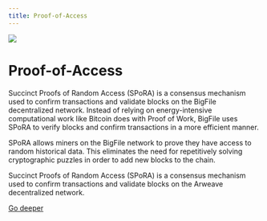 ```yaml
---
title: Proof-of-Access
---
```


![](/img/how-it-works/peer-to-peer.webp)

# Proof-of-Access

Succinct Proofs of Random Access (SPoRA) is a consensus mechanism used to confirm transactions and validate blocks on the BigFile decentralized network. Instead of relying on energy-intensive computational work like Bitcoin does with Proof of Work, BigFile uses SPoRA to verify blocks and confirm transactions in a more efficient manner.

SPoRA allows miners on the BigFile network to prove they have access to random historical data. This eliminates the need for repetitively solving cryptographic puzzles in order to add new blocks to the chain.

Succinct Proofs of Random Access (SPoRA) is a consensus mechanism used to confirm transactions and validate blocks on the Arweave decentralized network. 

[Go deeper](/how-it-works/proof-of-access/)
